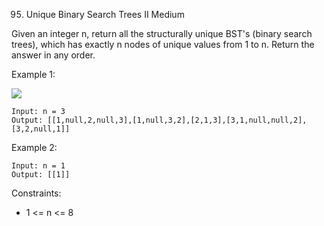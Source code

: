 95. Unique Binary Search Trees II
Medium

Given an integer n, return all the structurally unique BST's (binary search trees), which has exactly n nodes of unique values from 1 to n. Return the answer in any order.

Example 1:

![](https://assets.leetcode.com/uploads/2021/01/18/uniquebstn3.jpg)

```
Input: n = 3
Output: [[1,null,2,null,3],[1,null,3,2],[2,1,3],[3,1,null,null,2],[3,2,null,1]]
```

Example 2:

```
Input: n = 1
Output: [[1]]
```

Constraints:

- 1 <= n <= 8